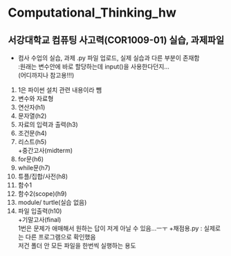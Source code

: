 # Computational_Thinking_hw
서강대학교 컴퓨팅 사고력(COR1009-01) 실습, 과제파일
------------
+ 컴사 수업의 실습, 과제 .py 파일 업로드, 실제 실습과 다른 부분이 존재함<br>
:원래는 변수안에 바로 할당하는데 input()을 사용한다던지... <br>(어디까지나 참고용!!!)

1. 1은 파이썬 설치 관련 내용이라 뺌
2. 변수와 자료형
3. 연산자(h1)
4. 문자열(h2)
5. 자료의 입력과 출력(h3)
6. 조건문(h4)
7. 리스트(h5)<br>
+중간고사(midterm)
8. for문(h6)
9. while문(h7)
10. 튜플/집합/사전(h8)
11. 함수1
12. 함수2(scope)(h9)
13. module/ turtle(실습 없음)
14. 파일 입출력(h10)<br>
+기말고사(final)<br>
1번은 문제가 애매해서 원하는 답이 저게 아닐 수 있음...ㅡㅜ
+채점용.py : 실제로는 다른 프로그램으로 확인했음<br> 저건 폴더 안 모든 파일을 한번씩 실행하는 용도
